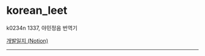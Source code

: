 # korean_leet
k0234n 1337, 야민정음 번역기

[개발일지 (Notion)](https://www.notion.so/Korean_Leet-Translator-a3b3d20b9e034629b9c0ee817514d317)

---

